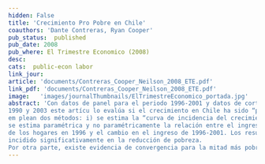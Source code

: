 ```yaml
---
hidden: False
title: 'Crecimiento Pro Pobre en Chile'
coauthors: 'Dante Contreras, Ryan Cooper'
pub_status:  published
pub_date: 2008
pub_where: El Trimestre Economico (2008)
desc:
cats:  public-econ labor
link_jour:
article: 'documents/Contreras_Cooper_Neilson_2008_ETE.pdf'
link_pdf: 'documents/Contreras_Cooper_Neilson_2008_ETE.pdf'
image:   'images/journalThumbnails/ElTrimestreEconomico_portada.jpg'
abstract: 'Con datos de panel para el periodo 1996-2001 y datos de corte transversal para
1990 y 2003 este artícu lo evalúa si el crecimiento en Chile ha sido “pro pobre”. Se
em plean dos métodos: i) se estima la “curva de incidencia del crecimiento” y luego
se estima paramétrica y no paramétricamente la relación entre el ingreso per capita
de los hogares en 1996 y el cambio en el ingreso de 1996-2001. Los resultados indican que el crecimiento ha
incidido significativamente en la reducción de pobreza.
Por otra parte, existe evidencia de convergencia para la mitad más pobre de la distribución de ingresos.'
---
```

